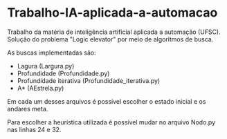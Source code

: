 # Trabalho-IA-aplicada-a-automacao
Trabalho da matéria de inteligência artificial aplicada a automação (UFSC). Solução do problema "Logic elevator" por meio de algoritmos de busca.

As buscas implementadas são:
  - Lagura (Largura.py)
  - Profundidade (Profundidade.py)
  - Profundidade iterativa (Profundidade_iterativa.py)
  - A* (AEstrela.py)
  
Em cada um desses arquivos é possível escolher o estado inicial e os andares meta.

Para escolher a heurística utilizada é possível mudar no arquivo Nodo.py nas linhas 24 e 32.
